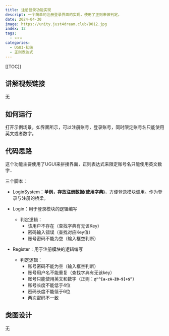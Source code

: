 ```yaml
---
title: 注册登录功能实现
descript: 一个简单的注册登录界面的实现，使用了正则来做判定。
date: 2024-04-30
image: https://unity.just4dream.club/D012.jpg
index: 12
tags:
  - ⭐️⭐️⭐️
categories:
  - UGUI-初级
  - 正则表达式
---
```


[[TOC]]

## 讲解视频链接
无

## 如何运行
打开示例场景，如界面所示，可以注册账号，登录账号，同时限定账号名只能使用英文或者数字。

## 代码思路

这个功能主要使用了UGUI来拼接界面，正则表达式来限定账号名只能使用英文数字..

三个脚本：

- LoginSystem：**单例，存放注册数据(使用字典)**，方便登录模块调用。作为登录与注册的桥梁。

- Login：用于登录模块的逻辑编写
    - 判定逻辑：
        - 该用户不存在（查找字典有无该Key）
        - 密码输入错误（查找对应Key值）
        - 账号密码不能为空（输入框空判断）

- Register：用于注册模块的逻辑编写
    - 判定逻辑：
        - 账号密码不能为空（输入框空判断）
        - 账号用户名不能重复（查找字典有无该key）
        - 账号只能使用英文和数字（正则：**`@"^[a-zA-Z0-9]+$”`**）
        - 账号长度不能低于4位
        - 密码长度不能低于6位
        - 两次密码不一致

## 类图设计
无
